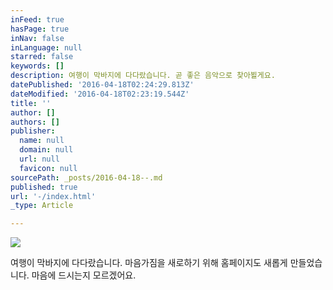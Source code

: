 ```yaml
---
inFeed: true
hasPage: true
inNav: false
inLanguage: null
starred: false
keywords: []
description: 여행이 막바지에 다다랐습니다. 곧 좋은 음악으로 찾아뵐게요.
datePublished: '2016-04-18T02:24:29.813Z'
dateModified: '2016-04-18T02:23:19.544Z'
title: ''
author: []
authors: []
publisher:
  name: null
  domain: null
  url: null
  favicon: null
sourcePath: _posts/2016-04-18--.md
published: true
url: '-/index.html'
_type: Article

---
```

![](https://the-grid-user-content.s3-us-west-2.amazonaws.com/221d0465-f1d6-4f60-8667-3cb348089327.jpg)

여행이 막바지에 다다랐습니다. 마음가짐을 새로하기 위해 홈페이지도 새롭게 만들었습니다. 마음에 드시는지 모르겠어요.